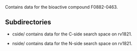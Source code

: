 Contains data for the bioactive compound F0882-0463.

## Subdirectories

- cside/ contains data for the C-side search space on rv1821.

- nside/ contains data for the N-side search space on rv1821.

